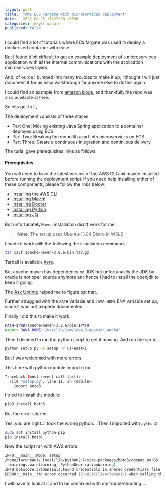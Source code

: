```yaml
---
layout: post
title:  "AWS ECS Fargate with microservices deployment"
date:   2022-08-23 13:27:00 +0530
categories: jekyll update
published: false
---
```


I could find a lot of tutorials where ECS fargate was used to deploy a dockerized container with ease.

But I found it bit difficult to get an example deployment of a microservices application with all the internal communications with the application microservices layers.

And, of ource I bumped into many troubles to make it up; I thought I will just document it for an easy walkthrough for anyone else to do this again.

I could find an example from [amazon blogs](https://docs.aws.amazon.com/prescriptive-guidance/latest/patterns/deploy-java-microservices-on-amazon-ecs-using-aws-fargate.html),  and thankfully the repo was also available at [here](https://github.com/aws-samples/amazon-ecs-java-microservices).

So lets get to it,

The deployment consists of three stages:

- Part One: Moving existing Java Spring application to a container deployed using ECS
- Part Two: Breaking the monolith apart into microservices on ECS
- Part Three: Create a continuous integration and continuous delivery

The turial gave prerequisites links as follows:

#### Prerequisites
You will need to have the latest version of the AWS CLI and maven installed before running the deployment script. If you need help installing either of these components, please follow the links below:

- [Installing the AWS CLI](http://docs.aws.amazon.com/cli/latest/userguide/installing.html)
- [Installing Maven](https://maven.apache.org/install.html)
- [Installing Docker](https://docs.docker.com/engine/installation/)
- [Installing Python](https://www.python.org/downloads/)
- [Installing JQ](https://stedolan.github.io/jq/download/)

But unfortunately `Maven` installation didn't work for me.

>**Note**: The set up uses Ubuntu-18.04 Distro in WSL2

I made it work with the following the installation commands:
```bash
tar xzvf apache-maven-3.8.6-bin.tar.gz
```
Tarball is available [here](https://maven.apache.org/download.cgi).

But apache maven has dependency on JDK but unfortunately the JDK by oracle is not open source anymore and hence I had to install the openjdk to keep it going.

The [Ask Ubuntu](https://askubuntu.com/questions/761127/how-do-i-install-openjdk-7-on-ubuntu-16-04-or-higher) helped me to figure out that.

Further struggled with the `PATH` variable and `JAVA-HOME` ENV variable set up, since it was not properly documented.

Finally I did this to make it work.

```bash
PATH=$PWD/apache-maven-3.8.6/bin:$PATH
export JAVA_HOME="/usr/lib/jvm/java-8-openjdk-amd64"
```
Then I decided to run the python script to get it moving.
And run the script..
```sh
python setup.py -m setup -r us-east-1
```
But I was welcomed with more errors.

This time with python module import error.
```sh
Traceback (most recent call last):
  File "setup.py", line 11, in <module>
    import boto3
```

I tried to install the module:
```zsh
pip3 install boto3
```

But the error sticked.

Yes..you are right...I took the wrong python...
Then I imported with `python2`
```zsh
sudo apt install python-pip
pip install boto3
```

Now the script ran with AWS errors:

```zsh
INFO:__main__:Mode: setup
/home/iarunpaul/.local/lib/python2.7/site-packages/boto3/compat.py:86: PythonDeprecationWarning: Boto3 will no longer support Python 2.7 starting July 15, 2021. To continue receiving service updates, bug fixes, and security updates please upgrade to Python 3.6 or later. More information can be found here: https://aws.amazon.com/blogs/developer/announcing-end-of-support-for-python-2-7-in-aws-sdk-for-python-and-aws-cli-v1/
  warnings.warn(warning, PythonDeprecationWarning)
INFO:botocore.credentials:Found credentials in shared credentials file: ~/.aws/credentials
ERROR:__main__:An error occurred (InvalidClientTokenId) when calling the CreateRole operation: The security token included in the request is invalid
```

I will have to look at it and to be continued with my troubleshooting....